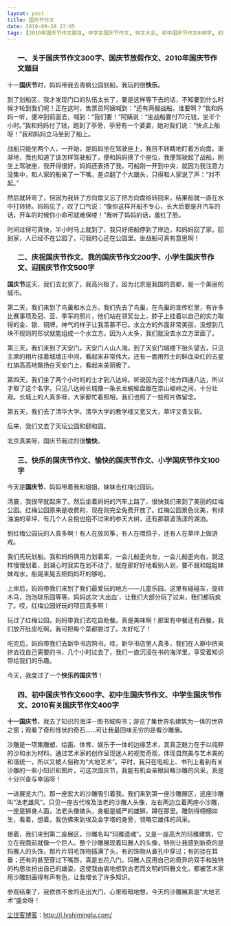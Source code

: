 ```yaml
---
layout: post
title: 国庆节作文
date: 2010-09-28 23:05
tags: [2010年国庆节作文题目, 中学生国庆节作文, 作文大全, 初中国庆节作文600字, 初中生国庆节作文, 国庆节放假作文, 小学国庆节作文100字, 小学生国庆节作文, 庆祝国庆节作文, 快乐的国庆节作文, 愉快的国庆节作文, 我的国庆节作文200字, 转贴饭否, 迎国庆节作文500字]
---
```

<ol>
<h3>一、关于国庆节作文300字、国庆节放假作文、2010年国庆节作文题目</h3>
</ol>
十一<strong>国庆节</strong>时，妈妈带我去青枫公园划船，我玩的很<strong>快乐</strong>。

到了划船区，我才发现门口的队伍太长了，要是这样等下去的话，不知要到什么时候才轮到我们呢！正在这时，售票员阿姨喊到：“还有两艘战船，谁要啊？”我和妈妈一听，便冲到前面去，喊到：“我们要！”阿姨说：“坐战船要付70元钱，坐半个小时。”我和妈妈付了钱，跑到了亭旁，亭旁有一个婆婆，她对我们说：“快点上船呀！”我和妈妈立马坐到了船上。

战船只能坐两个人，一开始，是妈妈坐在驾驶座上，我目不转睛地盯着方向盘。渐渐地，我也知道了该怎样驾驶船了，便和妈妈换了个座位，我便驾驶起了战船，刚坐上驾驶座，我开得很好，妈妈还表扬了我，可船刚一开到中央，就因为我注意力没集中，和人家的船亲了一下嘴，差点翻了个大跟头，只得和人家说了声：“对不起。”

然后就转弯了，但因为我转了方向盘又忘了把方向盘给转回来，结果船就一直在水中打转转。妈妈见了，叹了口气说：“像你这样开船不专心，长大后要是开汽车的话，开车的时候你小命可就难保喽！”我听了妈妈的话，羞红了脸。

时间过得可真快，半小时马上就到了，我只好把船停到了岸边，和妈妈回了家。回到家，人已经不在公园了，可我的心还在公园里。坐战船可真有意思啊！
<ol>
<h3>二、庆祝国庆节作文、我的国庆节作文200字、小学生国庆节作文、迎国庆节作文500字</h3>
</ol>
<strong>国庆节</strong>这天，我们去北京了，我高兴极了，因为北京是我国的首都，是一个美丽的城市。

第二天，我们来到了鸟巢和水立方。我们先去了鸟巢，在鸟巢的宣传栏里，有许多比赛事项及冠、亚、季军的照片，他们站在领奖台上，脖子上挂着以自己的实力取得的金、银、铜牌，神气的样子让我羡慕不已。水立方的外面非常美丽，没想到几块不规则的形状就能组成一个水立方。因为人太多，我们就没去水立方里面了。

第三天，我们来到了天安门。天安门人山人海。到了天安门城楼下抬头望去，只见主席的相片挂着城墙正中间，看起来非常伟大。还有一面用烈士的鲜血染红的五星红旗高高地飘扬在天安门上，看起来美丽极了。

第四天，我们坐了两个小时的的士才到八达岭。听说因为这个地方四通八达，所以才取了这个名字。只见八达岭长城像一条长龙蜿蜒盘踞在崇山峻岭之间，十分壮观。长城上的人真多呀，大家都忙着照相，我们也照了一些照片做留念。

第五天，我们去了清华大学。清华大学的教学楼又宽又大，草坪又青又软。

后来，我们又去了天坛公园和颐和园。

北京真美呀，国庆节我过的很<strong>愉快</strong>。
<ol>
<h3>三、快乐的国庆节作文、愉快的国庆节作文、小学国庆节作文100字</h3>
</ol>
今天是<strong>国庆节</strong>，妈妈带着我和姐姐、妹妹去红梅公园玩。

清晨，我很早就起床了。然后坐着妈妈的汽车上路了，很快我们来到了美丽的红梅公园。红梅公园原来是收费的，现在则完全免费开放了。红梅公园景色优美，有绿油油的草坪，有几个人合抱也抱不过来的参天大树，还有那碧波荡漾的湖泊。

到红梅公园玩的人真多啊！有人在放风筝，有人在喂鸽子，还有人在草坪上做游戏。

我们先玩划船。我和妈妈俩用力划着桨，一会儿船歪向左，一会儿船歪向右，就这样慢慢划着，到湖心时我实在划不动了，就在那好好地看别人划，要不就和姐姐妹妹戏水，船晃来晃去把妈妈吓的够呛。

上岸后，妈妈带我们来到了我们最爱玩的地方——儿童乐园。这里有碰碰车，旋转木马，泡泡球乐园等等。妈妈这次‘大出血’，让我们大部分玩了过来，我们都玩疯了。哎，红梅公园好玩的项目真多啊！

玩过了红梅公园，妈妈带我们去吃自助餐。真是美味啊！那里有中餐还有西餐，我们放开肚皮吃啊，我可把每个菜都尝过了。太好吃了！

吃完后，妈妈带我们去新华书店购书。哇，新华书店里人真多，我们在人群中挤来挤去找自己需要的书，几个小时过去了，我们一直沉浸在书的海洋里，享受着知识带给我们的乐趣。

今天，我度过了一个<strong>快乐的国庆节</strong>！
<ol>
<h3>四、初中国庆节作文600字、初中生国庆节作文、中学生国庆节作文、2010有关国庆节作文400字</h3>
</ol>
<strong>十一国庆节</strong>，我去了知识的海洋--图书城购书；游览了集世界名建筑为一体的世界之窗；观看了奇形怪状的奇石……可让我最回味无穷的是看沙雕展。

沙雕是一项集雕塑、绘画、体育、娱乐于一体的边缘艺术，其真正魅力在于以纯粹的沙和水为材料，通过艺术家的创作呈现迷人的视觉奇观，体现自然美与艺术美的和谐统一，所以又被人俗称为“大地艺术”。平时，我只在电视上、书刊上看到有关沙雕的一些小知识和图片，可这次国庆节，我能有机会亲眼目睹沙雕的风采，真是十分兴奋与幸运呀！

一进展览大门，那一座宏大的沙雕吸引着我。我们来到第一座沙雕展区，这座沙雕叫“法老雄风”。只见一座古代埃及法老的沙雕人头像，左右两边立着两座小沙雕，一座是狮身人面，法老头像做头，身躯是威严的雄狮，蹲在那里。雕刻得栩栩如生，看着，想着，我仿佛来到埃及金字塔的身旁，领略它雄伟的风采。

接着，我们来到第二座展区，沙雕名叫“玛雅遗魂”。又是一座高大的玛雅建筑，它立在我面前就像一个巨人。整个沙雕展现着玛雅人的头像，特别让我感到新奇的是玛雅人的头饰，那片片羽毛饰物插满了头，有的饰物从鼻孔中穿过；有的挂在耳垂；还有的甚至穿过下嘴唇，真是五花八门。玛雅人民用自己的奇异的双手和独特的构思妆扮出自己的雄姿。这使我由衷地想到古老而文明的玛雅文化，都被艺术家用沙雕刻画得有声有色，让我增长了许多知识。

参观结束了，我依依不舍的走出大门，心里暗暗地想，今天的沙雕展真是“大地艺术”盛会呀！

<a href="http://i.lvshiminglu.com/">尘世客博客</a>：<a href="http://i.lvshiminglu.com/">http://i.lvshiminglu.com/</a>

